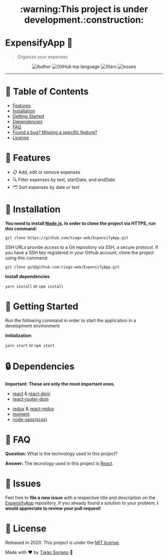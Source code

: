 <h1 align="center">:warning:This project is under development.:construction:</h1>

# ExpensifyApp 💸

> Organize your expenses

<p align="center">
   <a href="https://github.com/tiago-web" style="text-decoration: none">
    <img alt="Author" src="https://img.shields.io/badge/Author-tiago--web-34CB79" />
   </a>
   
   <a href="#" style="text-decoration: none">
    <img alt="GitHub top language" src="https://img.shields.io/github/languages/top/tiago-web/ExpensifyApp?color=34CB79" />
   </a>
   
   <a href="https://github.com/tiago-web/ExpensifyApp/stargazers" style="text-decoration: none">
    <img alt="Stars" src="https://img.shields.io/github/stars/tiago-web/ExpensifyApp?color=34CB79&style=flat" />
   </a>
   
   <a href="https://github.com/tiago-web/ExpensifyApp/issues" style="text-decoration: none">
    <img alt="Issues" src="https://img.shields.io/github/issues/tiago-web/ExpensifyApp?color=34CB79&style=flat" />
   </a>
</p>

---

# :pushpin: Table of Contents

* [Features](#link-features)
* [Installation](#construction_worker-installation)
* [Getting Started](#checkered_flag-getting-started)
* [Dependencies](#lock-dependencies)
* [FAQ](#postbox-faq)
* [Found a bug? Missing a specific feature?](#hammer-issues)
* [License](#book-license)

# :link: Features

* 📋 Add, edit or remove expenses
* 🔍 Filter expenses by text, startDate, and endDate
* 🗂 Sort expenses by date or text

# :construction_worker: Installation

**You need to install [Node.js](https://nodejs.org/en/download/). In order to clone the project via HTTPS, run this command:**

```git clone https://github.com/tiago-web/ExpensifyApp.git```

SSH URLs provide access to a Git repository via SSH, a secure protocol. If you have a SSH key registered in your Github account, clone the project using this command:

```git clone git@github.com:tiago-web/ExpensifyApp.git```

**Install dependencies**

```yarn install``` or ```npm install```

# :checkered_flag: Getting Started

Run the following command in order to start the application in a development environment:

**Initialization**

```yarn start``` or ```npm start```

# :lock: Dependencies

**Important: These are only the most important ones.**

* [react](https://www.npmjs.com/package/react) & [react-dom](https://www.npmjs.com/package/react-dom)
* [react-router-dom](https://reacttraining.com/react-router/web/guides/quick-start)
- [redux](https://redux.js.org/) & [react-redux](https://react-redux.js.org/introduction/quick-start)
- [moment](https://momentjs.com/)
- [node-sass(scss)](https://www.npmjs.com/package/node-sass)

# :postbox: FAQ

**Question:** What is the technology used in this project?

**Answer:** The tecnology used in this project is [React](https://reactjs.org/).

# :hammer: Issues

Feel free to **file a new issue** with a respective title and description on the [ExpensifyApp](https://github.com/tiago-web/ExpensifyApp/issues) repository. If you already found a solution to your problem, **i would appreciate to review your pull request**!

# :book: License

Released in 2020.
This project is under the [MIT license](https://github.com/tiago-web/ExpensifyApp/blob/master/LICENSE).

Made with ❤️ by [Tiago Soriano](https://github.com/tiago-web) 🚀
